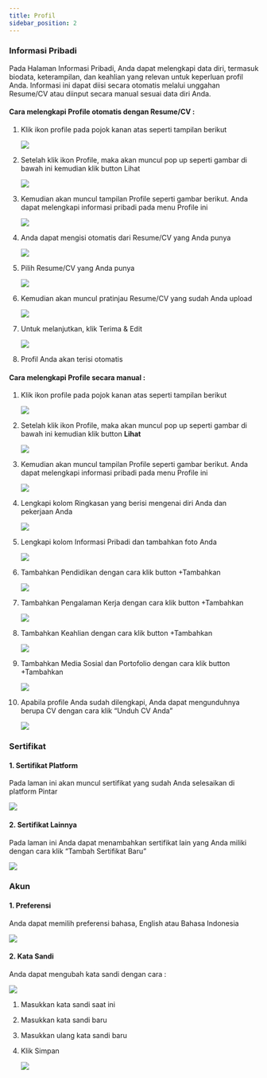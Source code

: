 ```yaml
---
title: Profil
sidebar_position: 2
---
```

### **Informasi Pribadi**

Pada Halaman Informasi Pribadi, Anda dapat melengkapi data diri, termasuk biodata, keterampilan, dan keahlian yang relevan untuk keperluan profil Anda. Informasi ini dapat diisi secara otomatis melalui unggahan Resume/CV atau diinput secara manual sesuai data diri Anda.

#### **Cara melengkapi Profile otomatis dengan Resume/CV :**

1. Klik ikon profile pada pojok kanan atas seperti tampilan berikut

   ![](/img/profile-1-dan-8.jpg)
2. Setelah klik ikon Profile, maka akan muncul pop up seperti gambar di bawah ini kemudian klik button Lihat

   ![](/img/profile-2-dan-9.jpg)
3. Kemudian akan muncul tampilan Profile seperti gambar berikut. Anda dapat melengkapi informasi pribadi pada menu Profile ini

   ![](/img/profile-3-dan-10.jpg)
4. Anda dapat mengisi otomatis dari Resume/CV yang Anda punya

   ![](/img/profile-indo-opportunity-4.jpg)
5. Pilih Resume/CV yang Anda punya

   ![](/img/profile-indo-opportunity-5.jpg)
6. Kemudian akan muncul pratinjau Resume/CV yang sudah Anda upload

   ![](/img/profile-indo-opportunity-6.jpg)
7. Untuk melanjutkan, klik Terima & Edit

   ![](/img/profile-indo-opportunity-7.jpg)
8. Profil Anda akan terisi otomatis



#### **Cara melengkapi Profile secara manual :**

1. Klik ikon profile pada pojok kanan atas seperti tampilan berikut

   ![](/img/profile-indo-opportunity-1-dan-8.jpg)
2. Setelah klik ikon Profile, maka akan muncul pop up seperti gambar di bawah ini kemudian klik button **Lihat**

   ![](/img/profile-indo-opportunity-2-dan-9.jpg)
3. Kemudian akan muncul tampilan Profile seperti gambar berikut. Anda dapat melengkapi informasi pribadi pada menu Profile ini

   ![](/img/profile-indo-opportunity-3-dan-10.jpg)
4. Lengkapi kolom Ringkasan yang berisi mengenai diri Anda dan pekerjaan Anda

   ![](/img/profile-3.jpg)
5. Lengkapi kolom Informasi Pribadi dan tambahkan foto Anda

   ![](/img/profile-4.jpg)
6. Tambahkan Pendidikan dengan cara klik button +Tambahkan

   ![](/img/profile-5.jpg)
7. Tambahkan Pengalaman Kerja dengan cara klik button +Tambahkan

   ![](/img/profile-6.jpg)
8. Tambahkan Keahlian dengan cara klik button +Tambahkan

   ![](/img/profile-7.jpg)
9. Tambahkan Media Sosial dan Portofolio dengan cara klik button +Tambahkan

   ![](/img/profile-8.jpg)
10. Apabila profile Anda sudah dilengkapi, Anda dapat mengunduhnya berupa CV dengan cara klik “Unduh CV Anda”

    ![](/img/profile-9.jpg)



### **Sertifikat**

#### **1. Sertifikat Platform**

Pada laman ini akan muncul sertifikat yang sudah Anda selesaikan di platform Pintar

![](/img/profile-indo-opportunity-18.jpg)

#### **2. Sertifikat Lainnya**

Pada laman ini Anda dapat menambahkan sertifikat lain yang Anda miliki dengan cara klik “Tambah Sertifikat Baru”

![](/img/profile-indo-opportunity-19.jpg)

### **Akun**

#### **1. Preferensi**

Anda dapat memilih preferensi bahasa, English atau Bahasa Indonesia

![](/img/profile-indo-opportunity-20.jpg)

#### **2. Kata Sandi**

Anda dapat mengubah kata sandi dengan cara :

![](/img/profile-indo-opportunity-21.jpg)

1. Masukkan kata sandi saat ini
2. Masukkan kata sandi baru
3. Masukkan ulang kata sandi baru 
4. Klik Simpan

   ![](/img/profile-indo-opportunity-22.jpg)
